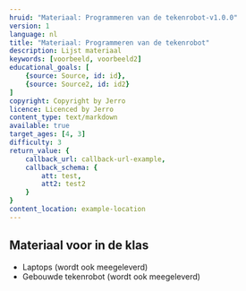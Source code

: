 ```yaml
---
hruid: "Materiaal: Programmeren van de tekenrobot-v1.0.0"
version: 1
language: nl
title: "Materiaal: Programmeren van de tekenrobot"
description: Lijst materiaal
keywords: [voorbeeld, voorbeeld2]
educational_goals: [
    {source: Source, id: id}, 
    {source: Source2, id: id2}
]
copyright: Copyright by Jerro
licence: Licenced by Jerro
content_type: text/markdown
available: true
target_ages: [4, 3]
difficulty: 3
return_value: {
    callback_url: callback-url-example,
    callback_schema: {
        att: test,
        att2: test2
    }
}
content_location: example-location
---
```


## Materiaal voor in de klas

* Laptops (wordt ook meegeleverd)
* Gebouwde tekenrobot (wordt ook meegeleverd)
